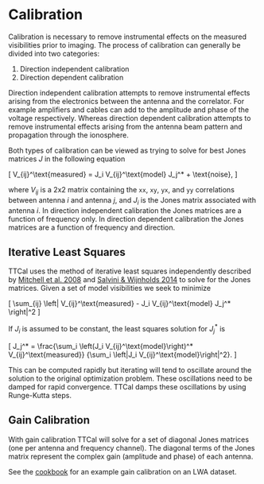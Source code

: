 # Calibration

Calibration is necessary to remove instrumental effects on the measured visibilities
prior to imaging. The process of calibration can generally be divided into two categories:

1. Direction independent calibration
2. Direction dependent calibration

Direction independent calibration attempts to remove instrumental effects arising from
the electronics between the antenna and the correlator. For example amplifiers and cables
can add to the amplitude and phase of the voltage respectively.
Whereas direction dependent calibration attempts to remove instrumental effects arising from
the antenna beam pattern and propagation through the ionosphere.

Both types of calibration can be viewed as trying to solve for best Jones matrices $J$
in the following equation

\[
    V_{ij}^\text{measured} = J_i V_{ij}^\text{model} J_j^* + \text{noise},
\]

where $V_{ij}$ is a 2x2 matrix containing the `xx`, `xy`, `yx`, and `yy` correlations
between antenna $i$ and antenna $j$, and $J_i$ is the Jones matrix associated with antenna $i$.
In direction independent calibration the Jones matrices are a function of frequency only.
In direction dependent calibration the Jones matrices are a function of frequency and direction.

## Iterative Least Squares

TTCal uses the method of iterative least squares independently described by
[Mitchell et al. 2008](http://adsabs.harvard.edu/abs/2008ISTSP...2..707M) and
[Salvini & Wijnholds 2014](http://adsabs.harvard.edu/abs/2014A%26A...571A..97S)
to solve for the Jones matrices.
Given a set of model visibilities we seek to minimize

\[
    \sum_{ij} \left\| V_{ij}^\text{measured} - J_i V_{ij}^\text{model} J_j^* \right\|^2
\]

If $J_i$ is assumed to be constant, the least squares solution for $J_j^*$ is

\[
    J_j^* = \frac{\sum_i \left(J_i V_{ij}^\text{model}\right)^* V_{ij}^\text{measured}}
                 {\sum_i \left\|J_i V_{ij}^\text{model}\right\|^2}.
\]

This can be computed rapidly but iterating will tend to oscillate around the
solution to the original optimization problem. These oscillations need to be damped
for rapid convergence. TTCal damps these oscillations by using Runge-Kutta steps.

## Gain Calibration

With gain calibration TTCal will solve for a set of diagonal Jones matrices
(one per antenna and frequency channel). The diagonal terms of the Jones matrix
represent the complex gain (amplitude and phase) of each antenna.

See the [cookbook](cookbook.md) for an example gain calibration on an LWA dataset.

